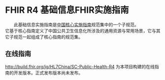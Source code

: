 # FHIR R4 基础信息FHIR实施指南

&emsp;&emsp;此基础信息实施指南是[中国核心实施指南](http://build.fhir.org/ig/HL7China/CN-CORE-R4/)规范集中的一个子规范。  
它基于核心指南定义了中国公共卫生信息化所涉及的通用资源与常用场景，它与其它子规范一起组成了核心指南的规范集。

## 在线指南

http://build.fhir.org/ig/HL7China/SC-Public-Health-R4  为本项目构建的在线指南的开发版本。正式发布版本尚未发布。

